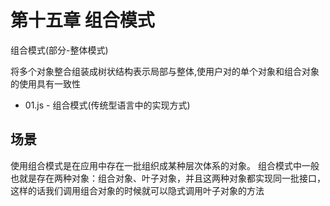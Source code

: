 # 第十五章 组合模式

组合模式(部分-整体模式)

将多个对象整合组装成树状结构表示局部与整体,使用户对的单个对象和组合对象的使用具有一致性

*   01.js - 组合模式(传统型语言中的实现方式)

## 场景

使用组合模式是在应用中存在一批组织成某种层次体系的对象。
组合模式中一般也就是存在两种对象：组合对象、叶子对象，并且这两种对象都实现同一批接口，这样的话我们调用组合对象的时候就可以隐式调用叶子对象的方法






